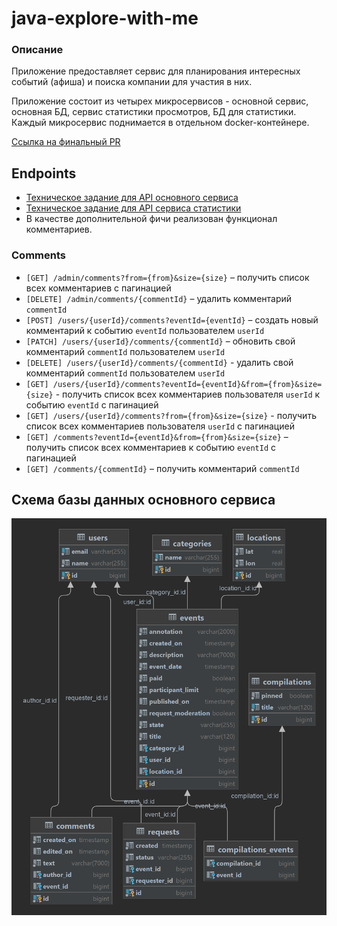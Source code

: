 # java-explore-with-me

### Описание
Приложение предоставляет сервис для планирования интересных событий (афиша) и поиска компании для участия в них.

Приложение состоит из четырех микросервисов - основной сервис, основная БД, сервис статистики просмотров, БД для статистики. 
Каждый микросервис поднимается в отдельном docker-контейнере.

[Ссылка на финальный PR](https://github.com/StRaiGT/java-explore-with-me/pull/3)

## Endpoints
- [Техническое задание для API основного сервиса](./ewm-main-service-spec.json)
- [Техническое задание для API сервиса статистики](./ewm-stats-service-spec.json)
- В качестве дополнительной фичи реализован функционал комментариев.

### Comments
- `[GET] /admin/comments?from={from}&size={size}` – получить список всех комментариев с пагинацией
- `[DELETE] /admin/comments/{commentId}` – удалить комментарий `commentId`
- `[POST] /users/{userId}/comments?eventId={eventId}` – создать новый комментарий к событию `eventId` 
пользователем `userId`
- `[PATCH] /users/{userId}/comments/{commentId}` – обновить свой комментарий `commentId` пользователем `userId`
- `[DELETE] /users/{userId}/comments/{commentId}` - удалить свой комментарий `commentId` пользователем `userId`
- `[GET] /users/{userId}/comments?eventId={eventId}&from={from}&size={size}` - получить список всех комментариев 
пользователя `userId` к событию `eventId` с пагинацией
- `[GET] /users/{userId}/comments?from={from}&size={size}` - получить список всех комментариев пользователя `userId` 
с пагинацией
- `[GET] /comments?eventId={eventId}&from={from}&size={size}` – получить список всех комментариев к событию `eventId` 
с пагинацией
- `[GET] /comments/{commentId}` – получить комментарий `commentId`

## Схема базы данных основного сервиса
![](MainSchema.png)
